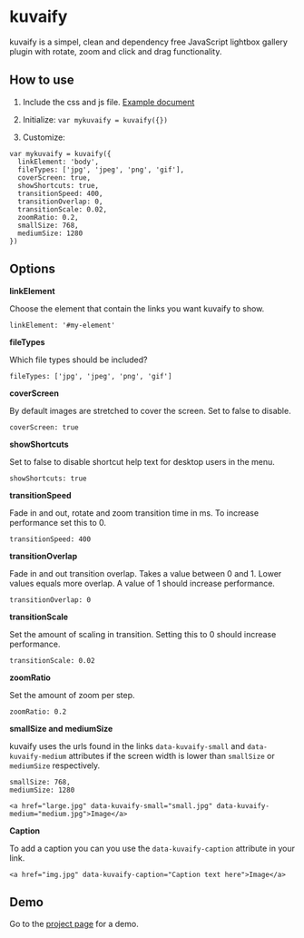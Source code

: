 # kuvaify

kuvaify is a simpel, clean and dependency free JavaScript lightbox gallery plugin with rotate, zoom and click and drag functionality.

## How to use

1. Include the css and js file. [Example document](https://github.com/janlonden/kuvaify/blob/gh-pages/index.html)

2. Initialize: `var mykuvaify = kuvaify({})`

3. Customize:

```
var mykuvaify = kuvaify({
  linkElement: 'body',
  fileTypes: ['jpg', 'jpeg', 'png', 'gif'],
  coverScreen: true,
  showShortcuts: true,
  transitionSpeed: 400,
  transitionOverlap: 0,
  transitionScale: 0.02,
  zoomRatio: 0.2,
  smallSize: 768,
  mediumSize: 1280
})
```

## Options

**linkElement**

Choose the element that contain the links you want kuvaify to show.

```
linkElement: '#my-element'
```

**fileTypes**

Which file types should be included?

```
fileTypes: ['jpg', 'jpeg', 'png', 'gif']
```

**coverScreen**

By default images are stretched to cover the screen. Set to false to disable.

```
coverScreen: true
```

**showShortcuts**

Set to false to disable shortcut help text for desktop users in the menu.

```
showShortcuts: true
```

**transitionSpeed**

Fade in and out, rotate and zoom transition time in ms. To increase performance set this to 0.

```
transitionSpeed: 400
```

**transitionOverlap**

Fade in and out transition overlap. Takes a value between 0 and 1. Lower values equals more overlap. A value of 1 should increase performance.

```
transitionOverlap: 0
```

**transitionScale**

Set the amount of scaling in transition. Setting this to 0 should increase performance.

```
transitionScale: 0.02
```

**zoomRatio**

Set the amount of zoom per step.

```
zoomRatio: 0.2
```

**smallSize and mediumSize**

kuvaify uses the urls found in the links `data-kuvaify-small` and `data-kuvaify-medium` attributes if the screen width is lower than `smallSize` or `mediumSize` respectively.

```
smallSize: 768,
mediumSize: 1280
```

```
<a href="large.jpg" data-kuvaify-small="small.jpg" data-kuvaify-medium="medium.jpg">Image</a>
```

**Caption**

To add a caption you can you use the `data-kuvaify-caption` attribute in your link.

```
<a href="img.jpg" data-kuvaify-caption="Caption text here">Image</a>
```

## Demo

Go to the [project page](http://janlonden.github.io/kuvaify/) for a demo.